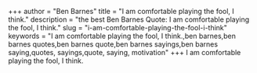 +++
author = "Ben Barnes"
title = "I am comfortable playing the fool, I think."
description = "the best Ben Barnes Quote: I am comfortable playing the fool, I think."
slug = "i-am-comfortable-playing-the-fool-i-think"
keywords = "I am comfortable playing the fool, I think.,ben barnes,ben barnes quotes,ben barnes quote,ben barnes sayings,ben barnes saying,quotes, sayings,quote, saying, motivation"
+++
I am comfortable playing the fool, I think.

